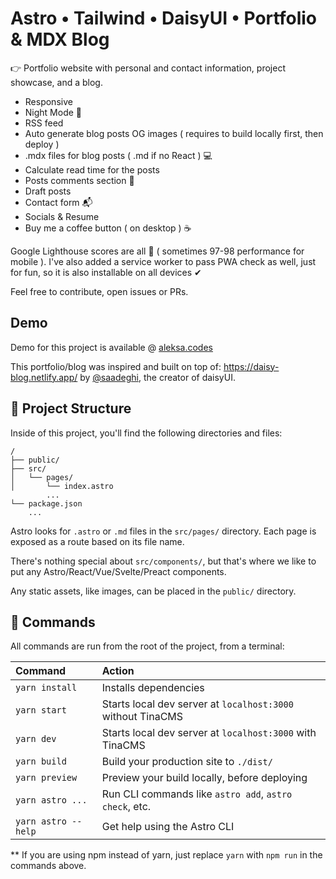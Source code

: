 # Astro • Tailwind • DaisyUI • Portfolio & MDX Blog

👉 Portfolio website with personal and contact information, project showcase, and a blog.

- Responsive
- Night Mode 🌚
- RSS feed
- Auto generate blog posts OG images ( requires to build locally first, then deploy )
- .mdx files for blog posts ( .md if no React ) 💻
- Calculate read time for the posts
- Posts comments section 💬
- Draft posts
- Contact form 📬
- Socials & Resume
- Buy me a coffee button ( on desktop ) ☕

Google Lighthouse scores are all 💯 ( sometimes 97-98 performance for mobile ). I've also added a service worker to pass PWA check as well, just for fun, so it is also installable on all devices ✔

Feel free to contribute, open issues or PRs.

## Demo

Demo for this project is available @ [aleksa.codes](https://aleksa.codes)

This portfolio/blog was inspired and built on top of: https://daisy-blog.netlify.app/ by [@saadeghi](https://github.com/saadeghi),
the creator of daisyUI.

## 🚀 Project Structure

Inside of this project, you'll find the following directories and files:

```
/
├── public/
├── src/
│   └── pages/
│       └── index.astro
        ...
└── package.json
    ...
```

Astro looks for `.astro` or `.md` files in the `src/pages/` directory. Each page is exposed as a route based on its file name.

There's nothing special about `src/components/`, but that's where we like to put any Astro/React/Vue/Svelte/Preact components.

Any static assets, like images, can be placed in the `public/` directory.

## 🧞 Commands

All commands are run from the root of the project, from a terminal:

| Command             | Action                   
| :------------------ | :-----------------------------------------------------------|
| `yarn install`      | Installs dependencies                                       |
| `yarn start`        | Starts local dev server at `localhost:3000` without TinaCMS |
| `yarn dev`          | Starts local dev server at `localhost:3000` with TinaCMS    |
| `yarn build`        | Build your production site to `./dist/`                     |
| `yarn preview`      | Preview your build locally, before deploying                |
| `yarn astro ...`    | Run CLI commands like `astro add`, `astro check`, etc.      |
| `yarn astro --help` | Get help using the Astro CLI                                |

\*\* If you are using npm instead of yarn, just replace `yarn` with `npm run` in the commands above.
